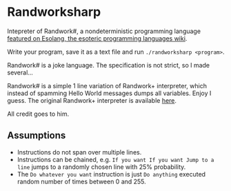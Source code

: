 # Randworksharp

Intepreter of Randwork#, a nondeterministic programming language [featured on Esolang, the esoteric programming languages wiki](http://esolangs.org/wiki/Randwork).

Write your program, save it as a text file and run ```./randworksharp <program>```.

Randwork# is a joke language. The specification is not strict, so I made several...

Randwork# is a simple 1 line variation of Randwork+ interpreter, which instead of spamming Hello World messages dumps all variables. Enjoy I guess. The original Randwork+ interpreter is available [here](https://github.com/giargiano/Randworkplus).

All credit goes to him.

## Assumptions
* Instructions do not span over multiple lines.
* Instructions can be chained, e.g. ```If you want If you want Jump to a line``` jumps to a randomly chosen line with 25% probability.
* The ```Do whatever you want``` instruction is just ```Do anything``` executed random number of times between 0 and 255.